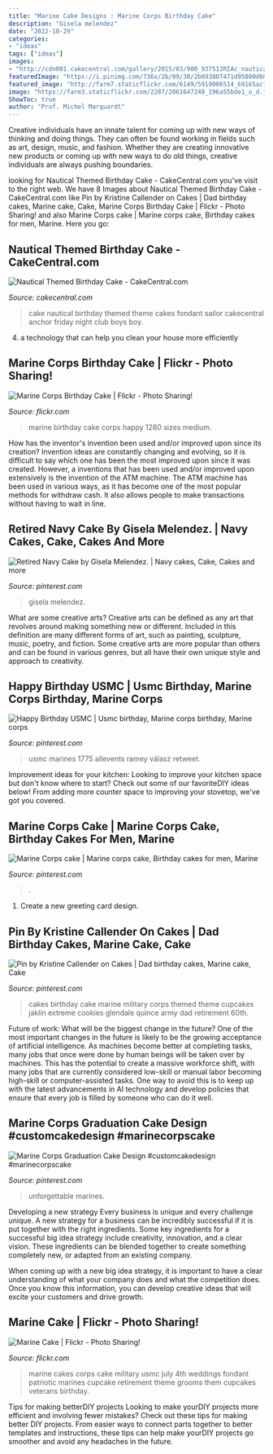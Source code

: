 ```yaml
---
title: "Marine Cake Designs : Marine Corps Birthday Cake"
description: "Gisela melendez"
date: "2022-10-29"
categories:
- "ideas"
tags: ["ideas"]
images:
- "http://cdn001.cakecentral.com/gallery/2015/03/900_937512RIAc_nautical-themed-birthday-cake.jpg"
featuredImage: "https://i.pinimg.com/736x/2b/09/38/2b093807471d95800d60fef1828bfb45--usmc-birthday-marine-corps-birthday.jpg"
featured_image: "http://farm7.staticflickr.com/6149/5919006514_69165ac141_z.jpg"
image: "https://farm3.staticflickr.com/2287/2061647240_196a55bde1_o_d.jpg"
ShowToc: true
author: "Prof. Michel Marquardt"
---
```



Creative individuals have an innate talent for coming up with new ways of thinking and doing things. They can often be found working in fields such as art, design, music, and fashion. Whether they are creating innovative new products or coming up with new ways to do old things, creative individuals are always pushing boundaries.

	

		
looking for Nautical Themed Birthday Cake - CakeCentral.com you've visit to the right web. We have 8 Images about Nautical Themed Birthday Cake - CakeCentral.com like Pin by Kristine Callender on Cakes | Dad birthday cakes, Marine cake, Cake, Marine Corps Birthday Cake | Flickr - Photo Sharing! and also Marine Corps cake | Marine corps cake, Birthday cakes for men, Marine. Here you go:
		
    
## Nautical Themed Birthday Cake - CakeCentral.com

<img loading=lazy src="http://cdn001.cakecentral.com/gallery/2015/03/900_937512RIAc_nautical-themed-birthday-cake.jpg" onerror="this.onerror=null;this.src='https://tse1.mm.bing.net/th?id=OIP.FFGTK0rGLUDXpY9Fy5eBswHaLH&amp;pid=15.1';" alt="Nautical Themed Birthday Cake - CakeCentral.com">

_Source: cakecentral.com_

>cake nautical birthday themed theme cakes fondant sailor cakecentral anchor friday night club boys boy. 

	

4. a technology that can help you clean your house more efficiently

    
## Marine Corps Birthday Cake | Flickr - Photo Sharing!

<img loading=lazy src="https://farm3.staticflickr.com/2287/2061647240_196a55bde1_o_d.jpg" onerror="this.onerror=null;this.src='https://tse2.mm.bing.net/th?id=OIP.6EgebqT8r-DGufgA4F57mAHaE7&amp;pid=15.1';" alt="Marine Corps Birthday Cake | Flickr - Photo Sharing!">

_Source: flickr.com_

>marine birthday cake corps happy 1280 sizes medium. 

	

How has the inventor's invention been used and/or improved upon since its creation?
Invention ideas are constantly changing and evolving, so it is difficult to say which one has been the most improved upon since it was created. However, a inventions that has been used and/or improved upon extensively is the invention of the ATM machine. The ATM machine has been used in various ways, as it has become one of the most popular methods for withdraw cash. It also allows people to make transactions without having to wait in line.

    
## Retired Navy Cake By Gisela Melendez. | Navy Cakes, Cake, Cakes And More

<img loading=lazy src="https://i.pinimg.com/originals/27/9d/06/279d06387fb8f080127a02529bfe9966.jpg" onerror="this.onerror=null;this.src='https://tse3.mm.bing.net/th?id=OIP.gHzYzujwp9y5bFuUYGyPcAHaJ4&amp;pid=15.1';" alt="Retired Navy Cake by Gisela Melendez. | Navy cakes, Cake, Cakes and more">

_Source: pinterest.com_

>gisela melendez. 

	

What are some creative arts?
Creative arts can be defined as any art that revolves around making something new or different. Included in this definition are many different forms of art, such as painting, sculpture, music, poetry, and fiction. Some creative arts are more popular than others and can be found in various genres, but all have their own unique style and approach to creativity.

    
## Happy Birthday USMC | Usmc Birthday, Marine Corps Birthday, Marine Corps

<img loading=lazy src="https://i.pinimg.com/736x/2b/09/38/2b093807471d95800d60fef1828bfb45--usmc-birthday-marine-corps-birthday.jpg" onerror="this.onerror=null;this.src='https://tse1.mm.bing.net/th?id=OIP.BULpcqPMCemsuJx5t-wTGgHaE_&amp;pid=15.1';" alt="Happy Birthday USMC | Usmc birthday, Marine corps birthday, Marine corps">

_Source: pinterest.com_

>usmc marines 1775 allevents ramey válasz retweet. 

	

Improvement ideas for your kitchen:
Looking to improve your kitchen space but don't know where to start? Check out some of our favoriteDIY ideas below! From adding more counter space to improving your stovetop, we've got you covered.

    
## Marine Corps Cake | Marine Corps Cake, Birthday Cakes For Men, Marine

<img loading=lazy src="https://i.pinimg.com/originals/7e/32/8c/7e328c69e36adb5ed433a3cdd981267f.jpg" onerror="this.onerror=null;this.src='https://tse2.mm.bing.net/th?id=OIP.zW480oMpAxt5yBdVqy_tjQHaJ4&amp;pid=15.1';" alt="Marine Corps cake | Marine corps cake, Birthday cakes for men, Marine">

_Source: pinterest.com_

>. 

	

1. Create a new greeting card design.

    
## Pin By Kristine Callender On Cakes | Dad Birthday Cakes, Marine Cake, Cake

<img loading=lazy src="https://i.pinimg.com/originals/0b/30/b5/0b30b5297c367e034707ef9b4ea68ea2.jpg" onerror="this.onerror=null;this.src='https://tse3.mm.bing.net/th?id=OIP.PSnX-1NglCPPHhGkWE3uZwHaFj&amp;pid=15.1';" alt="Pin by Kristine Callender on Cakes | Dad birthday cakes, Marine cake, Cake">

_Source: pinterest.com_

>cakes birthday cake marine military corps themed theme cupcakes jaklin extreme cookies glendale quince army dad retirement 60th. 

	

Future of work: What will be the biggest change in the future?
One of the most important changes in the future is likely to be the growing acceptance of artificial intelligence. As machines become better at completing tasks, many jobs that once were done by human beings will be taken over by machines. This has the potential to create a massive workforce shift, with many jobs that are currently considered low-skill or manual labor becoming high-skill or computer-assisted tasks. One way to avoid this is to keep up with the latest advancements in AI technology and develop policies that ensure that every job is filled by someone who can do it well.

    
## Marine Corps Graduation Cake Design #customcakedesign #marinecorpscake

<img loading=lazy src="https://i.pinimg.com/originals/53/d6/7f/53d67f85a08781514746bb14b744d812.jpg" onerror="this.onerror=null;this.src='https://tse3.mm.bing.net/th?id=OIP.QJoqA9zNeeWjRz9He9O-jgHaLG&amp;pid=15.1';" alt="Marine Corps Graduation Cake Design #customcakedesign #marinecorpscake">

_Source: pinterest.com_

>unforgettable marines. 

	

Developing a new strategy
Every business is unique and every challenge unique. A new strategy for a business can be incredibly successful if it is put together with the right ingredients. 
Some key ingredients for a successful big idea strategy include creativity, innovation, and a clear vision. These ingredients can be blended together to create something completely new, or adapted from an existing company. 

When coming up with a new big idea strategy, it is important to have a clear understanding of what your company does and what the competition does. Once you know this information, you can develop creative ideas that will excite your customers and drive growth.

    
## Marine Cake | Flickr - Photo Sharing!

<img loading=lazy src="http://farm7.staticflickr.com/6149/5919006514_69165ac141_z.jpg" onerror="this.onerror=null;this.src='https://tse3.mm.bing.net/th?id=OIP.xw6yWZj0zVC2h1HeFqzhSgHaHs&amp;pid=15.1';" alt="Marine Cake | Flickr - Photo Sharing!">

_Source: flickr.com_

>marine cakes corps cake military usmc july 4th weddings fondant patriotic marines cupcake retirement theme grooms them cupcakes veterans birthday. 

	

Tips for making betterDIY projects
Looking to make yourDIY projects more efficient and involving fewer mistakes? Check out these tips for making better DIY projects. From easier ways to connect parts together to better templates and instructions, these tips can help make yourDIY projects go smoother and avoid any headaches in the future.

